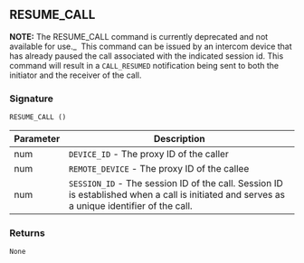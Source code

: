 ## RESUME\_CALL

**NOTE:** The RESUME\_CALL command is currently deprecated and not available for use.\_ 
This command can be issued by an intercom device that has already paused the call associated with the indicated session id. This command will result in a `CALL_RESUMED` notification being sent to both the initiator and the receiver of the call.


### Signature

`RESUME_CALL ()`


| Parameter | Description |
| --- | --- |
| num | `DEVICE_ID` - The proxy ID of the caller |
| num | `REMOTE_DEVICE` - The proxy ID of the callee |
| num|  `SESSION_ID` - The session ID of the call. Session ID is established when a call is initiated and serves as a unique identifier of the call. |


### Returns

`None`

